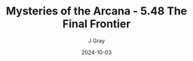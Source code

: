 ---
title: 'Mysteries of the Arcana - 5.48 The Final Frontier'
alt: 'Mysteries of the Arcana'
date: '2024-10-03'
author: 'J Gray'
artist: 'Keira'
---